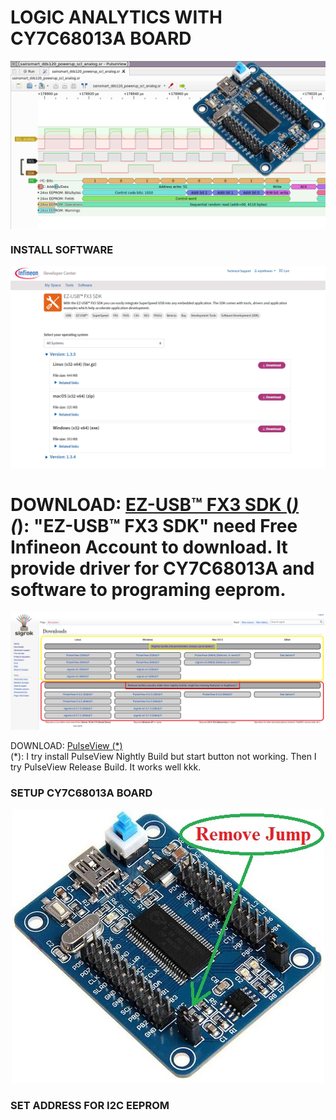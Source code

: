 LOGIC ANALYTICS WITH CY7C68013A BOARD
====
<img src="https://raw.githubusercontent.com/HDPro/makelogic/master/images/image_1.png" width=700 align="center">

### INSTALL SOFTWARE
<p align="center">
<img src="https://raw.githubusercontent.com/HDPro/makelogic/master/images/image_2.png">
</p>

DOWNLOAD: <a href="https://softwaretools.infineon.com/tools/com.ifx.tb.tool.ezusbfx3sdk" target="_blank">EZ-USB™ FX3 SDK (*)</a><br>
(*): "EZ-USB™ FX3 SDK" need Free Infineon Account to download. It provide driver for CY7C68013A and software to programing eeprom.
====
<p align="center"><img src="https://raw.githubusercontent.com/HDPro/makelogic/master/images/image_3.png"></p>
DOWNLOAD: <a href="https://sigrok.org/wiki/Downloads" target="_blank">PulseView (*)</a><br>
(*): I try install PulseView Nightly Build but start button not working. Then I try PulseView Release Build. It works well kkk.

### SETUP CY7C68013A BOARD
<p align="center"><img src="https://raw.githubusercontent.com/HDPro/makelogic/master/images/image_2.jpg"></p>


### SET ADDRESS FOR I2C EEPROM